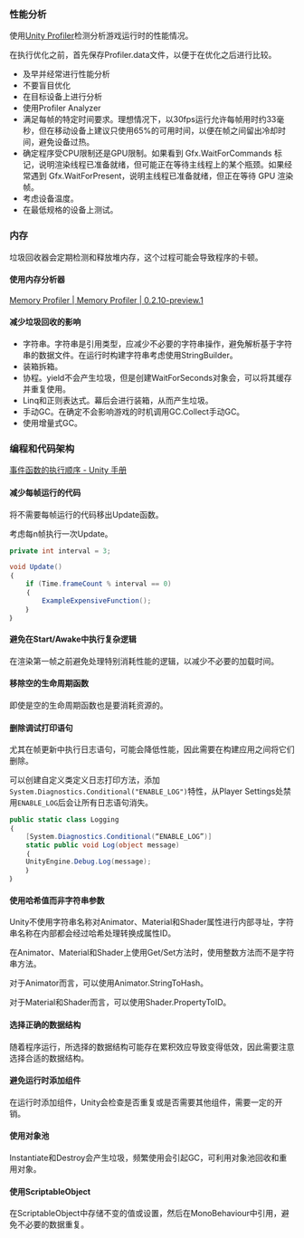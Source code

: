 
### 性能分析

使用[Unity Profiler](https://docs.unity3d.com/cn/current/Manual/Profiler.html)检测分析游戏运行时的性能情况。

在执行优化之前，首先保存Profiler.data文件，以便于在优化之后进行比较。

- 及早并经常进行性能分析
- 不要盲目优化
- 在目标设备上进行分析
- 使用Profiler Analyzer
- 满足每帧的特定时间要求。理想情况下，以30fps运行允许每帧用时约33毫秒，但在移动设备上建议只使用65%的可用时间，以便在帧之间留出冷却时间，避免设备过热。
- 确定程序受CPU限制还是GPU限制。如果看到 Gfx.WaitForCommands 标记，说明渲染线程已准备就绪，但可能正在等待主线程上的某个瓶颈。如果经常遇到 Gfx.WaitForPresent，说明主线程已准备就绪，但正在等待 GPU 渲染帧。
- 考虑设备温度。
- 在最低规格的设备上测试。

### 内存

垃圾回收器会定期检测和释放堆内存，这个过程可能会导致程序的卡顿。

#### 使用内存分析器

[Memory Profiler | Memory Profiler | 0.2.10-preview.1](https://docs.unity3d.com/Packages/com.unity.memoryprofiler@0.2/manual/index.html)

#### 减少垃圾回收的影响

- 字符串。字符串是引用类型，应减少不必要的字符串操作，避免解析基于字符串的数据文件。在运行时构建字符串考虑使用StringBuilder。
- 装箱拆箱。
- 协程。yield不会产生垃圾，但是创建WaitForSeconds对象会，可以将其缓存并重复使用。
- Linq和正则表达式。幕后会进行装箱，从而产生垃圾。
- 手动GC。在确定不会影响游戏的时机调用GC.Collect手动GC。
- 使用增量式GC。

### 编程和代码架构

[事件函数的执行顺序 - Unity 手册](https://docs.unity3d.com/cn/current/Manual/ExecutionOrder.html)

#### 减少每帧运行的代码

将不需要每帧运行的代码移出Update函数。

考虑每n帧执行一次Update。

```CS
private int interval = 3;

void Update()
｛
    if (Time.frameCount % interval == 0)
    ｛
        ExampleExpensiveFunction();
    ｝
｝
```

#### 避免在Start/Awake中执行复杂逻辑

在渲染第一帧之前避免处理特别消耗性能的逻辑，以减少不必要的加载时间。

#### 移除空的生命周期函数

即使是空的生命周期函数也是要消耗资源的。

#### 删除调试打印语句

尤其在帧更新中执行日志语句，可能会降低性能，因此需要在构建应用之间将它们删除。

可以创建自定义类定义日志打印方法，添加`System.Diagnostics.Conditional("ENABLE_LOG")`特性，从Player Settings处禁用`ENABLE_LOG`后会让所有日志语句消失。

```CS
public static class Logging
｛
	[System.Diagnostics.Conditional(“ENABLE_LOG”)]
	static public void Log(object message)
	｛
	UnityEngine.Debug.Log(message);
	｝
｝
```

#### 使用哈希值而非字符串参数

Unity不使用字符串名称对Animator、Material和Shader属性进行内部寻址，字符串名称在内部都会经过哈希处理转换成属性ID。

在Animator、Material和Shader上使用Get/Set方法时，使用整数方法而不是字符串方法。

对于Animator而言，可以使用Animator.StringToHash。

对于Material和Shader而言，可以使用Shader.PropertyToID。

#### 选择正确的数据结构

随着程序运行，所选择的数据结构可能存在累积效应导致变得低效，因此需要注意选择合适的数据结构。

#### 避免运行时添加组件

在运行时添加组件，Unity会检查是否重复或是否需要其他组件，需要一定的开销。

#### 使用对象池

Instantiate和Destroy会产生垃圾，频繁使用会引起GC，可利用对象池回收和重用对象。

#### 使用ScriptableObject

在ScriptableObject中存储不变的值或设置，然后在MonoBehaviour中引用，避免不必要的数据重复。


